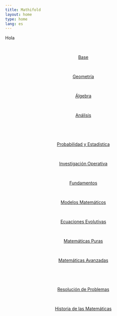 ```yaml
---
title: Mathifold
layout: home
type: home
lang: es
---
```


Hola

<div style="position: relative;" align="center">

<a style="padding: 20px;" href="/topics/{{page.lang}}/basics.html"><p class="topic basics">Base</p></a>
<a style="padding: 20px;" href="/topics/{{page.lang}}/geometry.html"><p class="topic geometry">Geometría</p></a>
<a style="padding: 20px;" href="/topics/{{page.lang}}/algebra.html"><p class="topic algebra">Álgebra</p></a>
<a style="padding: 20px;" href="/topics/{{page.lang}}/analysis.html"><p class="topic analysis">Análisis</p></a>

</div>

<div style="position: relative;" align="center">

<a style="padding: 20px;" href="/topics/{{page.lang}}/probability_statistics.html"><p class="topic probability_statistics">Probabilidad y Estadística</p></a>
<a style="padding: 20px;" href="/topics/{{page.lang}}/operational_research.html"><p class="topic operational_research">Investigación Operativa</p></a>
<a style="padding: 20px;" href="/topics/{{page.lang}}/foundations.html"><p class="topic foundations">Fundamentos</p></a>
<a style="padding: 20px;" href="/topics/{{page.lang}}/mathematical_models.html"><p class="topic mathematical_models">Modelos Matemáticos</p></a>
<a style="padding: 20px;" href="/topics/{{page.lang}}/evolutive_equations.html"><p class="topic evolutive_equations">Ecuaciones Evolutivas</p></a>
<a style="padding: 20px;" href="/topics/{{page.lang}}/pure_mathematics.html"><p class="topic pure_mathematics">Matemáticas Puras</p></a>
<a style="padding: 20px;" href="/topics/{{page.lang}}/advanced_mathematics.html"><p class="topic advanced_mathematics">Matemáticas Avanzadas</p></a>

</div>

<div style="position: relative;" align="center">

<a style="padding: 20px;" href="/topics/{{page.lang}}/problem_resolution.html"><p class="topic problem_resolution">Resolución de Problemas</p></a>
<a style="padding: 20px;" href="/topics/{{page.lang}}/history_mathematics.html"><p class="topic history_mathematics">Historia de las Matemáticas</p></a>

</div>
